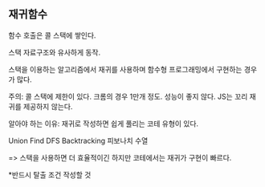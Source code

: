 ## 재귀함수

함수 호출은 콜 스택에 쌓인다.

스택 자료구조와 유사하게 동작.

스택을 이용하는 알고리즘에서 재귀를 사용하며
함수형 프로그래밍에서 구현하는 경우가 많다.

주의:
콜 스택에 제한이 있다.
크롬의 경우 1만개 정도.
성능이 좋지 않다.
JS는 꼬리 재귀를 제공하지 않는다.

알아야 하는 이유:
재귀로 작성하면 쉽게 풀리는 코테 유형이 있다.

Union Find
DFS
Backtracking
피보나치 수열

=> 스택을 사용하면 더 효율적이긴 하지만
코테에서는 재귀가 구현이 빠르다.

\*반드시 탈출 조건 작성할 것
